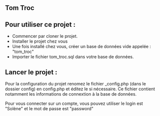 ## Tom Troc
## Pour utiliser ce projet :
- Commencer par cloner le projet.
- Installer le projet chez vous
- Une fois installé chez vous, créer un base de données vide appelée : "tom_troc"
- Importer le fichier tom_troc.sql dans votre base de données.

## Lancer le projet :
Pour la configuration du projet renomez le fichier _config.php (dans le dossier config) en config.php et éditez le si nécessaire. Ce fichier contient notamment les informations de connextion à la base de données.

Pour vous connecter sur un compte, vous pouvez utiliser le login est "Solène" et le mot de passe est "password"
